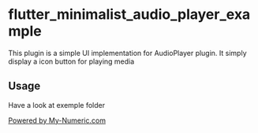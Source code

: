 # flutter_minimalist_audio_player_example

This plugin is a simple UI implementation for AudioPlayer plugin. It simply display a icon button for playing media

## Usage

Have a look at exemple folder

<a href="https://my-numeric.com">Powered by My-Numeric.com</a>